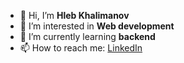 - 👋 Hi, I’m **Hleb Khalimanov**
- 👀 I’m interested in **Web development**
- 🌱 I’m currently learning **backend**
- 📫 How to reach me: [LinkedIn](https://www.linkedin.com/in/гліб-халіманов-623900248/)

<!---
GlebHal/GlebHal is a ✨ special ✨ repository because its `README.md` (this file) appears on your GitHub profile.
You can click the Preview link to take a look at your changes.
--->
